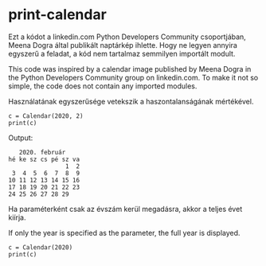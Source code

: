 # print-calendar
Ezt a kódot a linkedin.com Python Developers Community csoportjában, Meena Dogra által publikált naptárkép ihlette. Hogy ne legyen annyira egyszerű a feladat, a kód nem tartalmaz semmilyen importált modult.

This code was inspired by a calendar image published by Meena Dogra in the Python Developers Community group on linkedin.com. To make it not so simple, the code does not contain any imported modules.

Használatának egyszerűsége vetekszik a haszontalanságának mértékével.

```
c = Calendar(2020, 2)
print(c)
```

Output:
```
   2020. február
hé ke sz cs pé sz va
                1  2
 3  4  5  6  7  8  9
10 11 12 13 14 15 16
17 18 19 20 21 22 23
24 25 26 27 28 29

```

Ha paraméterként csak az évszám kerül megadásra, akkor a teljes évet kiírja.

If only the year is specified as the parameter, the full year is displayed.

```
c = Calendar(2020)
print(c)
```
